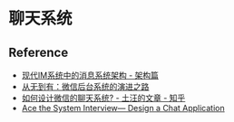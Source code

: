 # 聊天系统

## Reference

- [现代IM系统中的消息系统架构 - 架构篇](https://developer.aliyun.com/article/698301?spm=a2c6h.13262185.profile.9.4ee36b1bVFt5Ee)
- [从无到有：微信后台系统的演进之路](https://www.infoq.cn/article/the-road-of-the-growth-weixin-background/)
- [如何设计微信的聊天系统? - 土汪的文章 - 知乎](https://zhuanlan.zhihu.com/p/34369396)
- [Ace the System Interview— Design a Chat Application](https://towardsdatascience.com/ace-the-system-interview-design-a-chat-application-3f34fd5b85d0)
